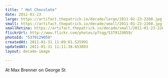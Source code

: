 ```yaml
---
title: " Hot Chocolate"
date: 2011-01-23
large: https://artifact.thepatrick.io/decade/large/2011-01-23-2260.jpg
small: https://artifact.thepatrick.io/decade/small/2011-01-23-2260.jpg
smallRetina: https://artifact.thepatrick.io/decade/small/2011-01-23-2260@2x.jpg
flickrUrl: http://www.flickr.com/photos/pftqg/5379129059/
photoId: "5379129059"
createdAt: 2011-01-31 11:09:01.525991
updatedAt: 2011-01-31 11:11:38.653893
layout: decade-image

---
```

At Max Brenner on George St
